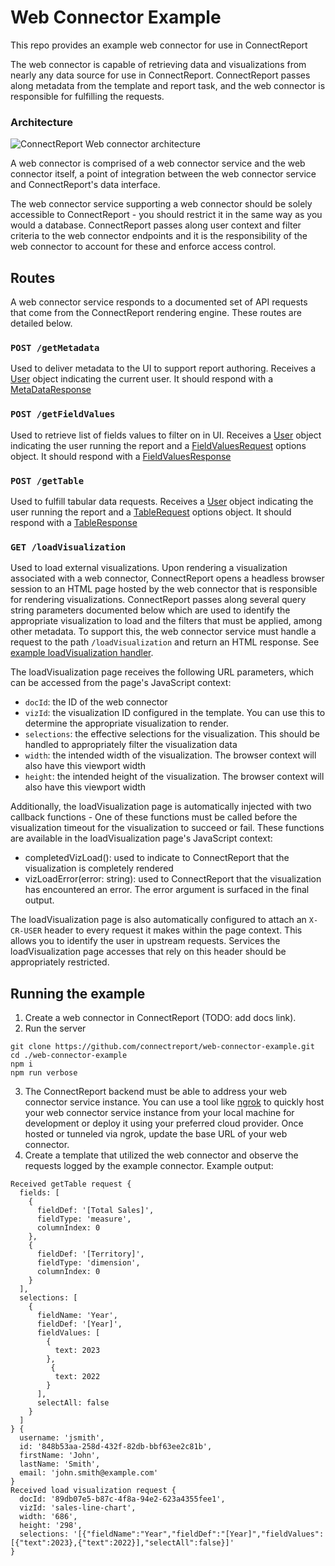 # Web Connector Example
This repo provides an example web connector for use in ConnectReport 

The web connector is capable of retrieving data and visualizations from nearly any data source for use in ConnectReport. ConnectReport passes along metadata from the template and report task, and the web connector is responsible for fulfilling the requests. 

### Architecture 
![ConnectReport Web connector architecture](https://user-images.githubusercontent.com/13279201/229666195-049a0c1c-809f-4ba5-97f7-01fdcf1dc19a.png)

A web connector is comprised of a web connector service and the web connector itself, a point of integration between the web connector service and ConnectReport's data interface.

The web connector service supporting a web connector should be solely accessible to ConnectReport - you should restrict it in the same way as you would a database. ConnectReport passes along user context and filter criteria to the web connector endpoints and it is the responsibility of the web connector to account for these and enforce access control.   

## Routes 
A web connector service responds to a documented set of API requests that come from the ConnectReport rendering engine. These routes are detailed below.  

### `POST /getMetadata`
Used to deliver metadata to the UI to support report authoring.  Receives a [User](source/models/User.ts) object indicating the current user. It should respond with a [MetaDataResponse](source/models/MetaDataResponse.ts)

### `POST /getFieldValues`
Used to retrieve list of fields values to filter on in UI. Receives a [User](source/models/User.ts) object indicating the user running the report and a [FieldValuesRequest](source/models/FieldValuesResponse.ts) options object. It should respond with a [FieldValuesResponse](source/models/FieldValuesResponse.ts)

### `POST /getTable`
Used to fulfill tabular data requests. Receives a [User](source/models/User.ts) object indicating the user running the report and a [TableRequest](source/models/TableRequest.ts) options object. It should respond with a [TableResponse](source/models/TableResponse.ts)

### `GET /loadVisualization`
Used to load external visualizations. Upon rendering a visualization associated with a web connector, ConnectReport opens a headless browser session to an HTML page hosted by the web connector that is responsible for rendering visualizations. ConnectReport passes along several query string parameters documented below which are used to identify the appropriate visualization to load and the filters that must be applied, among other metadata. To support this, the web connector service must handle a request to the path `/loadVisualization` and return an HTML response. See [example loadVisualization handler](public/loadVisualization.js).

The loadVisualization page receives the following URL parameters, which can be accessed from the page's JavaScript context:
- `docId`: the ID of the web connector
- `vizId`: the visualization ID configured in the template. You can use this to determine the appropriate visualization to render. 
- `selections`: the effective selections for the visualization. This should be handled to appropriately filter the visualization data
- `width`: the intended width of the visualization. The browser context will also have this viewport width
- `height`: the intended height of the visualization. The browser context will also have this viewport width

Additionally, the loadVisualization page is automatically injected with two callback functions - One of these functions must be called before the visualization timeout for the visualization to succeed or fail. These functions are available in the loadVisualization page's JavaScript context:
- completedVizLoad(): used to indicate to ConnectReport that the visualization is completely rendered
- vizLoadError(error: string): used to ConnectReport that the visualization has encountered an error. The error argument is surfaced in the final output. 

The loadVisualization page is also automatically configured to attach an `X-CR-USER` header to every request it makes within the page context. This allows you to identify the user in upstream requests. Services the loadVisualization page accesses that rely on this header should be appropriately restricted. 

## Running the example
1. Create a web connector in ConnectReport (TODO: add docs link). 
2. Run the server 
```
git clone https://github.com/connectreport/web-connector-example.git
cd ./web-connector-example
npm i 
npm run verbose 
```
3. The ConnectReport backend must be able to address your web connector service instance. You can use a tool like [ngrok](https://ngrok.com/) to quickly host your web connector service instance from your local machine for development or deploy it using your preferred cloud provider. Once hosted or tunneled via ngrok, update the base URL of your web connector. 
4. Create a template that utilized the web connector and observe the requests logged by the example connector. Example output:
```
Received getTable request {
  fields: [
    {
      fieldDef: '[Total Sales]',
      fieldType: 'measure',
      columnIndex: 0
    },
    {
      fieldDef: '[Territory]',
      fieldType: 'dimension',
      columnIndex: 0
    }
  ],
  selections: [
    {
      fieldName: 'Year',
      fieldDef: '[Year]',
      fieldValues: [
        {
          text: 2023
        },
         {
          text: 2022
        }
      ],
      selectAll: false
    }
  ]
} {
  username: 'jsmith',
  id: '848b53aa-258d-432f-82db-bbf63ee2c81b',
  firstName: 'John',
  lastName: 'Smith',
  email: 'john.smith@example.com'
}
Received load visualization request {
  docId: '89db07e5-b87c-4f8a-94e2-623a4355fee1',
  vizId: 'sales-line-chart',
  width: '686',
  height: '298',
  selections: '[{"fieldName":"Year","fieldDef":"[Year]","fieldValues":[{"text":2023},{"text":2022}],"selectAll":false}]'
}
```

